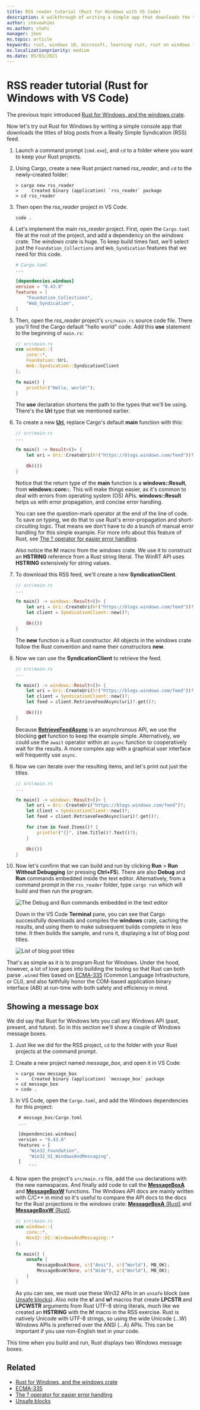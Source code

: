 ```yaml
---
title: RSS reader tutorial (Rust for Windows with VS Code)
description: A walkthrough of writing a simple app that downloads the titles of blog posts from an RSS feed.
author: stevewhims
ms.author: stwhi 
manager: jken
ms.topic: article
keywords: rust, windows 10, microsoft, learning rust, rust on windows for beginners, rust with vs code, rust for windows
ms.localizationpriority: medium
ms.date: 05/03/2021
---
```


# RSS reader tutorial (Rust for Windows with VS Code)

The previous topic introduced [Rust for Windows, and the windows crate](rust-for-windows.md).

Now let's try out Rust for Windows by writing a simple console app that downloads the titles of blog posts from a Really Simple Syndication (RSS) feed.

1. Launch a command prompt (`cmd.exe`), and `cd` to a folder where you want to keep your Rust projects.

2. Using Cargo, create a new Rust project named *rss_reader*, and `cd` to the newly-created folder:

    ```console
    > cargo new rss_reader
    >     Created binary (application) `rss_reader` package
    > cd rss_reader
    ```

3. Then open the *rss_reader* project in VS Code.

    ```console
    code .
    ```

4. Let's implement the main *rss_reader* project. First, open the `Cargo.toml` file at the root of the project, and add a dependency on the *windows* crate. The *windows* crate is huge. To keep build times fast, we'll select just the `Foundation_Collections` and `Web_Syndication` features that we need for this code.

    ```toml
    # Cargo.toml
    ...

    [dependencies.windows] 
    version = "0.43.0"
    features = [
        "Foundation_Collections",
        "Web_Syndication",
    ]
    ```

5. Then, open the *rss_reader* project's `src/main.rs` source code file. There you'll find the Cargo default "hello world" code. Add this **use** statement to the beginning of `main.rs`:

    ```rust
    // src\main.rs
    use windows::{
        core::*,
        Foundation::Uri,
        Web::Syndication::SyndicationClient
    };

    fn main() {
        println!("Hello, world!");
    }
    ```

    The **use** declaration shortens the path to the types that we'll be using. There's the **Uri** type that we mentioned earlier.

6. To create a new [**Uri**](/uwp/api/windows.foundation.uri), replace Cargo's default **main** function with this:

    ```rust
    // src\main.rs
    ...

    fn main() -> Result<()> {
        let uri = Uri::CreateUri(h!("https://blogs.windows.com/feed"))?;

        Ok(())
    }
    ```

    Notice that the return type of the **main** function is a **windows::Result**, from **windows::core::**. This will make things easier, as it's common to deal with errors from operating system (OS) APIs. **windows::Result** helps us with error propagation, and concise error handling.

    You can see the question-mark operator at the end of the line of code. To save on typing, we do that to use Rust's error-propagation and short-circuiting logic. That means we don't have to do a bunch of manual error handling for this simple example. For more info about this feature of Rust, see [The ? operator for easier error handling](https://doc.rust-lang.org/edition-guide/rust-2018/error-handling-and-panics/the-question-mark-operator-for-easier-error-handling.html).

    Also notice the **h!** macro from the *windows* crate. We use it to construct an **HSTRING** reference from a Rust string literal. The WinRT API uses **HSTRING** extensively for string values.

7. To download this RSS feed, we'll create a new **SyndicationClient**.

    ```rust
    // src\main.rs
    ...

    fn main() -> windows::Result<()> {
        let uri = Uri::CreateUri(h!("https://blogs.windows.com/feed"))?;
        let client = SyndicationClient::new()?;

        Ok(())
    }
    ```

    The **new** function is a Rust constructor. All objects in the *windows* crate follow the Rust convention and name their constructors **new**.

8. Now we can use the **SyndicationClient** to retrieve the feed.

    ```rust
    // src\main.rs
    ...

    fn main() -> windows::Result<()> {
        let uri = Uri::CreateUri(h!("https://blogs.windows.com/feed"))?;
        let client = SyndicationClient::new()?;
        let feed = client.RetrieveFeedAsync(uri)?.get()?;

        Ok(())
    }
    ```

    Because [**RetrieveFeedAsync**](/uwp/api/windows.web.syndication.syndicationclient.retrievefeedasync) is an asynchronous API, we use the blocking **get** function to keep the example simple. Alternatively, we could use the `await` operator within an `async` function to cooperatively wait for the results. A more complex app with a graphical user interface will frequently use `async`.

9. Now we can iterate over the resulting items, and let's print out just the titles.

    ```rust
    // src\main.rs
    ...

    fn main() -> windows::Result<()> {
        let uri = Uri::CreateUri("https://blogs.windows.com/feed")?;
        let client = SyndicationClient::new()?;
        let feed = client.RetrieveFeedAsync(&uri)?.get()?;

        for item in feed.Items()? {
            println!("{}", item.Title()?.Text()?);
        }

        Ok(())
    }
    ```

10. Now let's confirm that we can build and run by clicking **Run** > **Run Without Debugging** (or pressing **Ctrl+F5**). There are also **Debug** and **Run** commands embedded inside the text editor. Alternatively, from a command prompt in the `rss_reader` folder, type `cargo run` which will build and then run the program.

    ![The Debug and Run commands embedded in the text editor](../../images/rust-rss-reader-2.png)

    Down in the VS Code **Terminal** pane, you can see that Cargo successfully downloads and compiles the **windows** crate, caching the results, and using them to make subsequent builds complete in less time. It then builds the sample, and runs it, displaying a list of blog post titles.

    ![List of blog post titles](../../images/rust-rss-reader-3.png)

That's as simple as it is to program Rust for Windows. Under the hood, however, a lot of love goes into building the tooling so that Rust can both parse `.winmd` files based on [ECMA-335](https://www.ecma-international.org/publications-and-standards/standards/ecma-335/) (Common Language Infrastructure, or CLI), and also faithfully honor the COM-based application binary interface (ABI) at run-time with both safety and efficiency in mind.

## Showing a message box

We did say that Rust for Windows lets you call any Windows API (past, present, and future). So in this section we'll show a couple of Windows message boxes.

1. Just like we did for the RSS project, `cd` to the folder with your Rust projects at the command prompt.

2. Create a new project named *message_box*, and open it in VS Code:

    ```console
    > cargo new message_box
    >     Created binary (application) `message_box` package
    > cd message_box
    > code .
    ```

2. In VS Code, open the `Cargo.toml`, and add the Windows dependencies for this project:

   ```rust
    # message_box/Cargo.toml
    ...

    [dependencies.windows]
    version = "0.43.0"
    features = [
        "Win32_Foundation",
        "Win32_UI_WindowsAndMessaging",
    ]
        ```

3. Now open the project's `src/main.rs` file, add the `use` declarations with the new namespaces. And finally add code to call the [**MessageBoxA**](/windows/win32/api/winuser/nf-winuser-messageboxa) and [**MessageBoxW**](/windows/win32/api/winuser/nf-winuser-messageboxw) functions. The Windows API docs are mainly written with C/C++ in mind so it's useful to compare the API docs to the docs for the Rust projections in the *windows* crate: [**MessageBoxA** (Rust)](https://microsoft.github.io/windows-docs-rs/doc/windows/Win32/UI/WindowsAndMessaging/fn.MessageBoxA.html) and [**MessageBoxW** (Rust)](https://microsoft.github.io/windows-docs-rs/doc/windows/Win32/UI/WindowsAndMessaging/fn.MessageBoxW.html).

    ```rust
    // src\main.rs
    use windows::{
        core::*,
        Win32::UI::WindowsAndMessaging::*
    };

    fn main() {
        unsafe {
            MessageBoxA(None, s!("Ansi"), s!("World"), MB_OK);
            MessageBoxW(None, w!("Wide"), w!("World"), MB_OK);
        }
    }
    ```

    As you can see, we must use these Win32 APIs in an `unsafe` block (see [Unsafe blocks](https://doc.rust-lang.org/reference/unsafe-blocks.html)). Also note the **s!** and **w!** macros that create **LPCSTR** and **LPCWSTR** arguments from Rust UTF-8 string literals, much like we created an **HSTRING** with the **h!** macro in the RSS exercise. Rust is natively Unicode with UTF-8 strings, so using the wide Unicode (...W) Windows APIs is preferred over the ANSI (...A) APIs. This can be important if you use non-English text in your code.

This time when you build and run, Rust displays two Windows message boxes.

## Related

* [Rust for Windows, and the windows crate](rust-for-windows.md)
* [ECMA-335](https://www.ecma-international.org/publications-and-standards/standards/ecma-335/)
* [The ? operator for easier error handling](https://doc.rust-lang.org/edition-guide/rust-2018/error-handling-and-panics/the-question-mark-operator-for-easier-error-handling.html)
* [Unsafe blocks](https://doc.rust-lang.org/reference/unsafe-blocks.html)
